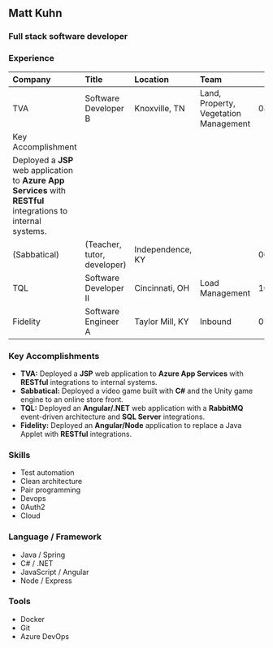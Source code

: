 ## Matt Kuhn

### Full stack software developer



### Experience

| Company      | Title                       | Location         | Team                                  | Start   | End     |
| :----------- | :-------------------------- | :--------------- | :------------------------------------ | :-----: | :-----: |
| TVA          | Software Developer B        | Knoxville, TN    | Land, Property, Vegetation Management | 08/2022 | CURRENT |
| Key Accomplishment                                                                                                        |
| Deployed a **JSP** web application to **Azure App Services** with **RESTful** integrations to internal systems.           |
| (Sabbatical) | (Teacher, tutor, developer) | Independence, KY |                                       | 06/2020 | 08/2022 |
| TQL          | Software Developer II       | Cincinnati, OH   | Load Management                       | 10/2018 | 06/2020 |
| Fidelity     | Software Engineer A         | Taylor Mill, KY  | Inbound                               | 07/2015 | 10/2018 |

### Key Accomplishments

- **TVA:** Deployed a **JSP** web application to **Azure App Services** with **RESTful** integrations to internal systems.
- **Sabbatical:** Deployed a video game built with **C#** and the Unity game engine to an online store front.
- **TQL:** Deployed an **Angular/.NET** web application with a **RabbitMQ** event-driven architecture and **SQL Server** integrations.
- **Fidelity:** Deployed an **Angular/Node** application to replace a Java Applet with **RESTful** integrations.

### Skills

- Test automation
- Clean architecture
- Pair programming
- Devops
- 0Auth2
- Cloud

### Language / Framework

- Java / Spring
- C# / .NET
- JavaScript / Angular
- Node / Express

### Tools

- Docker
- Git
- Azure DevOps
